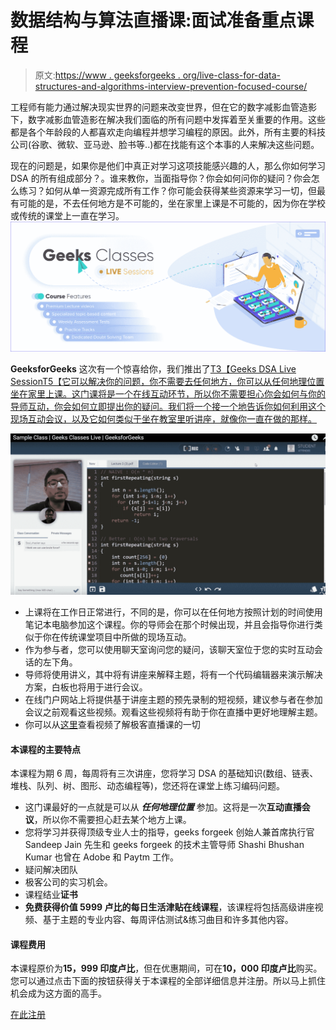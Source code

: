 # 数据结构与算法直播课:面试准备重点课程

> 原文:[https://www . geeksforgeeks . org/live-class-for-data-structures-and-algorithms-interview-prevention-focused-course/](https://www.geeksforgeeks.org/live-classes-for-data-structures-and-algorithms-interview-preparation-focused-course/)

工程师有能力通过解决现实世界的问题来改变世界，但在它的数字减影血管造影下，数字减影血管造影在解决我们面临的所有问题中发挥着至关重要的作用。这些都是各个年龄段的人都喜欢走向编程并想学习编程的原因。此外，所有主要的科技公司(谷歌、微软、亚马逊、脸书等..)都在找能有这个本事的人来解决这些问题。

现在的问题是，如果你是他们中真正对学习这项技能感兴趣的人，那么你如何学习 DSA 的所有组成部分？。谁来教你，当面指导你？你会如何问你的疑问？你会怎么练习？如何从单一资源完成所有工作？你可能会获得某些资源来学习一切，但最有可能的是，不去任何地方是不可能的，坐在家里上课是不可能的，因为你在学校或传统的课堂上一直在学习。 [![](img/a603c2d69478d6dadf36953692a5ac7e.png)](https://practice.geeksforgeeks.org/courses/geeks-classes-live-weekdays)

**GeeksforGeeks** 这次有一个惊喜给你，我们推出了[T3【Geeks DSA Live SessionT5【它可以解决你的问题，你不需要去任何地方，你可以从任何地理位置坐在家里上课。这门课将是一个在线互动环节，所以你不需要担心你会如何与你的导师互动，你会如何立即提出你的疑问。我们将一个接一个地告诉你如何利用这个现场互动会议，以及它如何类似于坐在教室里听讲座，就像你一直在做的那样。](https://practice.geeksforgeeks.org/courses/geeks-classes-live-weekdays)

![](img/275f8793364045bc81b71dbaa3b577e0.png)

*   上课将在工作日正常进行，不同的是，你可以在任何地方按照计划的时间使用笔记本电脑参加这个课程。你的导师会在那个时候出现，并且会指导你进行类似于你在传统课堂项目中所做的现场互动。
*   作为参与者，您可以使用聊天室询问您的疑问，该聊天室位于您的实时互动会话的左下角。
*   导师将使用讲义，其中将有讲座来解释主题，将有一个代码编辑器来演示解决方案，白板也将用于进行会议。
*   在线门户网站上将提供基于讲座主题的预先录制的短视频，建议参与者在参加会议之前观看这些视频。观看这些视频将有助于你在直播中更好地理解主题。
*   你可以从[这里](https://www.youtube.com/watch?v=X9aJBXeMP_4&feature=youtu.be)查看视频了解极客直播课的一切

#### 本课程的主要特点

本课程为期 6 周，每周将有三次讲座，您将学习 DSA 的基础知识(数组、链表、堆栈、队列、树、图形、动态编程等)，您还将在课堂上练习编码问题。

*   这门课最好的一点就是可以从 ***任何地理位置*** 参加。这将是一次**互动直播会议**，所以你不需要担心赶去某个地方上课。
*   您将学习并获得顶级专业人士的指导，geeks forgeek 创始人兼首席执行官 Sandeep Jain 先生和 geeks forgeek 的技术主管导师 Shashi Bhushan Kumar 也曾在 Adobe 和 Paytm 工作。
*   疑问解决团队
*   极客公司的实习机会。
*   课程结业**证书**
*   **免费获得价值 5999 卢比的每日生活津贴在线课程**，该课程将包括高级讲座视频、基于主题的专业内容、每周评估测试&练习曲目和许多其他内容。

#### 课程费用

本课程原价为**15，999 印度卢比**，但在优惠期间，可在**10，000 印度卢比**购买。您可以通过点击下面的按钮获得关于本课程的全部详细信息并注册。所以马上抓住机会成为这方面的高手。

[在此注册](https://practice.geeksforgeeks.org/courses/geeks-classes-live-weekdays?vb=173)